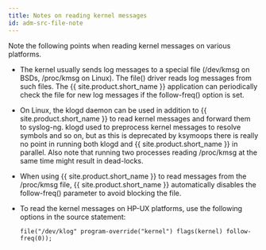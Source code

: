 ```yaml
---
title: Notes on reading kernel messages
id: adm-src-file-note
---
```


Note the following points when reading kernel messages on various
platforms.

- The kernel usually sends log messages to a special file (/dev/kmsg
    on BSDs, /proc/kmsg on Linux). The file() driver reads log messages
    from such files. The {{ site.product.short_name }} application can periodically check
    the file for new log messages if the follow-freq() option is set.

- On Linux, the klogd daemon can be used in addition to {{ site.product.short_name }} to
    read kernel messages and forward them to syslog-ng. klogd used to
    preprocess kernel messages to resolve symbols and so on, but as this
    is deprecated by ksymoops there is really no point in running both
    klogd and {{ site.product.short_name }} in parallel. Also note that running two
    processes reading /proc/kmsg at the same time might result in
    dead-locks.

- When using {{ site.product.short_name }} to read messages from the /proc/kmsg file,
    {{ site.product.short_name }} automatically disables the follow-freq() parameter to
    avoid blocking the file.

- To read the kernel messages on HP-UX platforms, use the following
    options in the source statement:

    ```config
    file("/dev/klog" program-override("kernel") flags(kernel) follow-freq(0));
    ```
